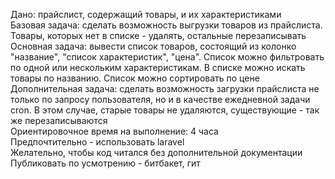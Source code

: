 
Дано: прайслист, содержащий товары, и их характеристиками  
Базовая задача: сделать возможность выгрузки товаров из прайслиста. Товары, которых нет в списке - удалять, остальные перезаписывать  
Основная задача: вывести список товаров, состоящий из колонко "название", "список характеристик", "цена". Список можно фильтровать по одной или нескольким характеристикам. В списке можно искать товары по названию. Список можно сортировать по цене  
Дополнительная задача: сделать возможность загрузки прайслиста не только по запросу пользователя, но и в качестве ежедневной задачи cron. В этом случае, старые товары не удаляются, существующие - так же перезаписываются  
Ориентировочное время на выполнение: 4 часа  
Предпочтительно - использовать laravel  
Желательно, чтобы код читался без дополнительной документации  
Публиковать по усмотрению - битбакет, гит

